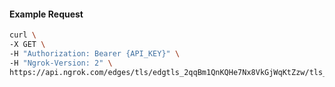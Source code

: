 <!-- Code generated for API Clients. DO NOT EDIT. -->

#### Example Request

```bash
curl \
-X GET \
-H "Authorization: Bearer {API_KEY}" \
-H "Ngrok-Version: 2" \
https://api.ngrok.com/edges/tls/edgtls_2qqBm1QnKQHe7Nx8VkGjWqKtZzw/tls_termination
```
